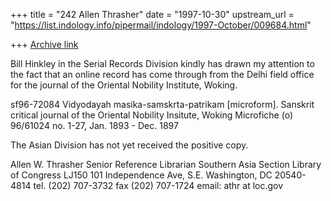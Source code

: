 +++
title = "242 Allen Thrasher"
date = "1997-10-30"
upstream_url = "https://list.indology.info/pipermail/indology/1997-October/009684.html"

+++
[Archive link](https://list.indology.info/pipermail/indology/1997-October/009684.html)

Bill Hinkley in the Serial Records Division kindly has drawn my attention
to the fact that an online record has come through from the Delhi field
office for the journal of the Oriental Nobility Institute, Woking.

sf96-72084
Vidyodayah masika-samskrta-patrikam [microform].  Sanskrit critical
journal of the Oriental Nobility Insitute, Woking
Microfiche (o) 96/61024
no. 1-27, Jan. 1893 - Dec. 1897

The Asian Division has not yet received the positive copy.



Allen W. Thrasher
Senior Reference Librarian
Southern Asia Section
Library of Congress
LJ150
101 Independence Ave, S.E.
Washington, DC 20540-4814
tel. (202) 707-3732
fax  (202) 707-1724
email: athr at loc.gov



